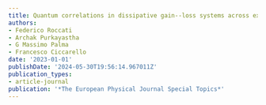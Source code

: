 ```yaml
---
title: Quantum correlations in dissipative gain--loss systems across exceptional points
authors:
- Federico Roccati
- Archak Purkayastha
- G Massimo Palma
- Francesco Ciccarello
date: '2023-01-01'
publishDate: '2024-05-30T19:56:14.967011Z'
publication_types:
- article-journal
publication: '*The European Physical Journal Special Topics*'
---
```

